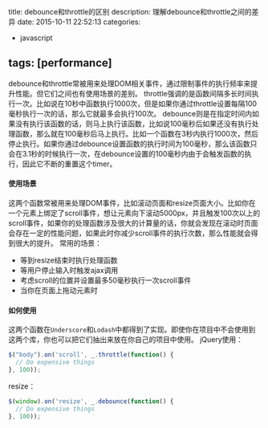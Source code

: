 title: debounce和throttle的区别 
description: 理解debounce和throttle之间的差异
date: 2015-10-11 22:52:13
categories:
- javascript

tags: [performance]
---
debounce和throttle常被用来处理DOM相关事件，通过限制事件的执行频率来提升性能。但它们之间也有使用场景的差别。<!-- more -->
throttle强调的是函数间隔多长时间执行一次。比如说在10秒中函数执行1000次，但是如果你通过throttle设置每隔100毫秒执行一次的话，那么它就最多会执行100次。
debounce则是在指定时间内如果没有执行该函数的话，则马上执行该函数，比如说100毫秒后如果还没有执行处理函数，那么就在100毫秒后马上执行。比如一个函数在3秒内执行1000次，然后停止执行。如果你通过debounce设置函数的执行时间为100毫秒，那么该函数只会在3.1秒的时候执行一次，在debounce设置的100毫秒内由于会触发函数的执行，因此它不断的重置这个timer。
#### 使用场景
这两个函数常被用来处理DOM事件，比如滚动页面和resize页面大小。比如你在一个元素上绑定了scroll事件，想让元素向下滚动5000px，并且触发100次以上的scroll事件，如果你的处理函数涉及很大的计算量的话，你就会发现在滚动时页面会存在一定的性能问题，如果此时你减少scroll事件的执行次数，那么性能就会得到很大的提升。
常用的场景：
+ 等到resize结束时执行处理函数
+ 等用户停止输入时触发ajax调用
+ 考虑scroll的位置并设置最多50毫秒执行一次scroll事件
+ 当你在页面上拖动元素时

#### 如何使用
这两个函数在`Underscore`和`Lodash`中都得到了实现。即使你在项目中不会使用到这两个库，你也可以把它们抽出来放在你自己的项目中使用。
jQuery使用：
```javascript
$("body").on('scroll', _.throttle(function() {
  // Do expensive things
}, 100));
```

resize：
```javascript
$(window).on('resize', _.debounce(function() {
  // Do expensive things
}, 100));
```

